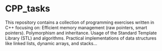 # CPP_tasks
This repository contains a collection of programming exercises written in C++  focusing on:
Efficient memory management (raw pointers, smart pointers).
Polymorphism and inheritance.
Usage of the Standard Template Library (STL) and algorithms.
Practical implementations of data structures like linked lists, dynamic arrays, and stacks...




